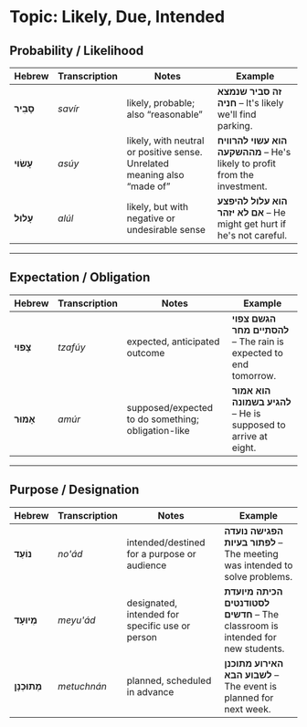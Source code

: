# Topic: Likely, Due, Intended

## Probability / Likelihood

| **Hebrew**  | **Transcription** | **Notes**                   | **Example**                                              |
| ----------- | ----------------- | -------------------------------- | --------------------------------------------------------------- |
| **סָבִיר**  | *savír*  | likely, probable; also “reasonable”            | **זה סביר שנמצא חניה** – It's likely we'll find parking.                  |
| **עָשׂוּי** | *asúy*    | likely, with neutral or positive sense. Unrelated meaning also “made of” | **הוא עשוי להרוויח מההשקעה** – He's likely to profit from the investment. |
| **עָלוּל**  | *alúl*   | likely, but with negative or undesirable sense | **הוא עלול להיפצע אם לא יזהר** – He might get hurt if he's not careful.   |

---

## Expectation / Obligation

| **Hebrew** | **Transcription** | **Notes**                         | **Example**                                    |
| ---------- | ----------------- | ------------------------------------------ | ----------------------------------------------------- |
| **צָפוּי** | *tzafúy*    | expected, anticipated outcome                      | **הגשם צפוי להסתיים מחר** – The rain is expected to end tomorrow. |
| **אָמוּר** | *amúr*      | supposed/expected to do something; obligation-like | **הוא אמור להגיע בשמונה** – He is supposed to arrive at eight.    |

---

## Purpose / Designation

| **Hebrew**     | **Transcription** | **Notes**                   | **Example**                                               |
| -------------- | ----------------- | ----------------------------------- | --------------------------------------------------------------- |
| **נוֹעַד**     | *no'ád*      | intended/destined for a purpose or audience     | **הפגישה נועדה לפתור בעיות** – The meeting was intended to solve problems.     |
| **מְיוּעָד**    | *meyu'ád*    | designated, intended for specific use or person | **הכיתה מיועדת לסטודנטים חדשים** – The classroom is intended for new students. |
| **מְתוּכְנָן** | *metuchnán*    | planned, scheduled in advance                   | **האירוע מתוכנן לשבוע הבא** – The event is planned for next week.              |
